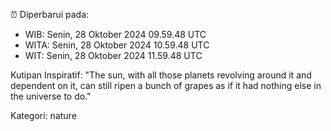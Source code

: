 ⏰ Diperbarui pada:
- WIB: Senin, 28 Oktober 2024 09.59.48 UTC
- WITA: Senin, 28 Oktober 2024 10.59.48 UTC
- WIT: Senin, 28 Oktober 2024 11.59.48 UTC

Kutipan Inspiratif:
"The sun, with all those planets revolving around it and dependent on it, can still ripen a bunch of grapes as if it had nothing else in the universe to do."


Kategori: nature

